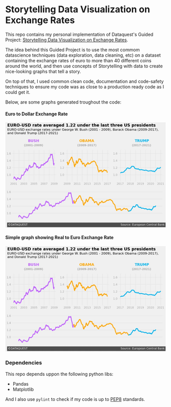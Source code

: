 # Storytelling Data Visualization on Exchange Rates

This repo contains my personal implementation of Dataquest's Guided Project: [Storytelling Data Visualization on Exchange Rates](https://app.dataquest.io/c/96/m/529/guided-project%3A-storytelling-data-visualization-on-exchange-rates).

The idea behind this Guided Project is to use the most commom datascience techniques (data exploration, data cleaning, etc) on a dataset containing the exchange rates of euro to more than 40 different coins around the world, and then use concepts of Storytelling with data to create nice-looking graphs that tell a story.

On top of that, I used common clean code, documentation and code-safety techniques to ensure my code was as close to a production ready code as I could get it.

Below, are some graphs generated troughout the code:

#### Euro to Dollar Exchange Rate

![img1](imgs/euro-dollar-exchange.jpg)

#### Simple graph showing Real to Euro Exchange Rate

![img1](imgs/euro-dollar-exchange.jpg)

### Dependencies

This repo depends uppon the following python libs:
 
- Pandas
- Matplotlib

And I also use `pylint` to check if my code is up to [PEP8](https://www.python.org/dev/peps/pep-0008/) standards.